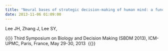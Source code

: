 ```yaml
---
title: "Neural bases of strategic decision-making of human mind: a functional MRI study,"
date: 2013-11-06 01:09:00
---
```


Lee JH, Zhang J, Lee SY, 

{{<format bright-green>}}
Third Symposium on Biology and Decision Making (SBDM 2013), ICM-UPMC, Paris, France, May 29-30, 2013 
{{</format>}}